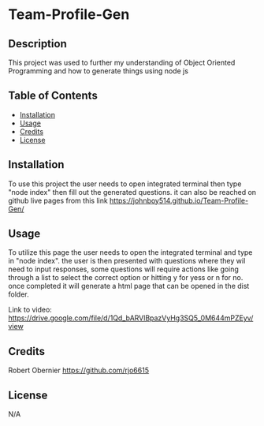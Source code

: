 # Team-Profile-Gen

## Description

This project was used to further my understanding of Object Oriented Programming and how to generate things using node js

## Table of Contents

 - [Installation](#installation)
 - [Usage](#usage)
 - [Credits](#credits)
 - [License](#license)

## Installation

To use this project the user needs to open integrated terminal then type "node index" then fill out the generated questions. it can also be reached on github live pages from this link https://johnboy514.github.io/Team-Profile-Gen/

## Usage

To utilize this page the user needs to open the integrated terminal and type in "node index". the user is then presented with questions where they wil need to input responses, some questions will require actions like going through a list to select the correct option or hitting y for yess or n for no. once completed it will generate a html page that can be opened in the dist folder.

Link to video:
https://drive.google.com/file/d/1Qd_bARVlBpazVyHg3SQ5_0M644mPZEyv/view

## Credits

Robert Obernier
https://github.com/rjo6615

## License

N/A